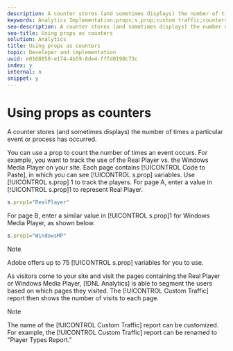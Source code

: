 ```yaml
---
description: A counter stores (and sometimes displays) the number of times a particular event or process has occurred.
keywords: Analytics Implementation;props;s.prop;custom traffic;counters
seo-description: A counter stores (and sometimes displays) the number of times a particular event or process has occurred.
seo-title: Using props as counters
solution: Analytics
title: Using props as counters
topic: Developer and implementation
uuid: e0168858-e174-4b59-8de4-fffd0190c73c
index: y
internal: n
snippet: y
---
```


# Using props as counters

A counter stores (and sometimes displays) the number of times a particular event or process has occurred.

You can use a prop to count the number of times an event occurs. For example, you want to track the use of the Real Player vs. the Windows Media Player on your site. Each page contains [!UICONTROL Code to Paste], in which you can see [!UICONTROL s.prop] variables. Use [!UICONTROL s.prop] 1 to track the players. For page A, enter a value in [!UICONTROL s.prop]1 to represent Real Player.

```js
s.prop1="RealPlayer"
```

For page B, enter a similar value in [!UICONTROL s.prop]1 for Windows Media Player, as shown below.

```js
s.prop1="WindowsMP"
```

>[!NOTE]
>
>Adobe offers up to 75 [!UICONTROL s.prop] variables for you to use.

As visitors come to your site and visit the pages containing the Real Player or Windows Media Player, [!DNL Analytics] is able to segment the users based on which pages they visited. The [!UICONTROL Custom Traffic] report then shows the number of visits to each page.

>[!NOTE]
>
>The name of the [!UICONTROL Custom Traffic] report can be customized. For example, the [!UICONTROL Custom Traffic] report can be renamed to "Player Types Report."

